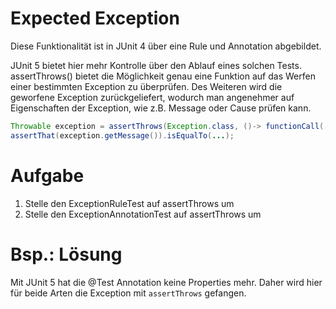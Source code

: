 # Expected Exception

Diese Funktionalität ist in JUnit 4 über eine Rule und Annotation abgebildet.

JUnit 5 bietet hier mehr Kontrolle über den Ablauf eines solchen Tests.
assertThrows() bietet die Möglichkeit genau eine Funktion auf das Werfen einer bestimmten Exception zu überprüfen.
Des Weiteren wird die geworfene Exception zurückgeliefert, wodurch man angenehmer auf Eigenschaften der Exception, wie z.B. Message oder Cause prüfen kann.

```java
Throwable exception = assertThrows(Exception.class, ()-> functionCall(...));
assertThat(exception.getMessage()).isEqualTo(...);
```

# Aufgabe
1) Stelle den ExceptionRuleTest auf assertThrows um
2) Stelle den ExceptionAnnotationTest auf assertThrows um 

# Bsp.: Lösung
Mit JUnit 5 hat die @Test Annotation keine Properties mehr. Daher wird hier für beide Arten die Exception mit `assertThrows` gefangen.